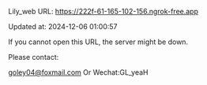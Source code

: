 Lily_web URL: https://222f-61-165-102-156.ngrok-free.app

Updated at: 2024-12-06 01:00:57

If you cannot open this URL, the server might be down.

Please contact: 

goley04@foxmail.com Or Wechat:GL_yeaH